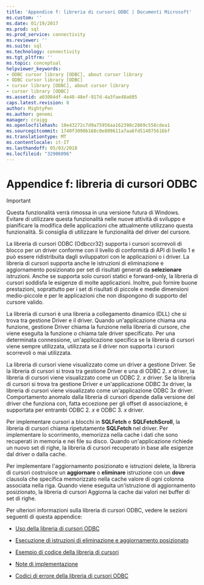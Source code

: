 ```yaml
---
title: 'Appendice f: libreria di cursori ODBC | Documenti Microsoft'
ms.custom: ''
ms.date: 01/19/2017
ms.prod: sql
ms.prod_service: connectivity
ms.reviewer: ''
ms.suite: sql
ms.technology: connectivity
ms.tgt_pltfrm: ''
ms.topic: conceptual
helpviewer_keywords:
- ODBC cursor library [ODBC], about cursor library
- ODBC cursor library [ODBC]
- cursor library [ODBC], about cursor library
- cursor library [ODBC]
ms.assetid: a03084df-4e48-48ef-917d-4a3fae48a605
caps.latest.revision: 8
author: MightyPen
ms.author: genemi
manager: craigg
ms.openlocfilehash: 10e43272c7d9a75956aa162398c2869c558cdea1
ms.sourcegitcommit: 1740f3090b168c0e809611a7aa6fd514075616bf
ms.translationtype: MT
ms.contentlocale: it-IT
ms.lasthandoff: 05/03/2018
ms.locfileid: "32906096"
---
```

# <a name="appendix-f-odbc-cursor-library"></a>Appendice f: libreria di cursori ODBC
> [!IMPORTANT]  
>  Questa funzionalità verrà rimossa in una versione futura di Windows. Evitare di utilizzare questa funzionalità nelle nuove attività di sviluppo e pianificare la modifica delle applicazioni che attualmente utilizzano questa funzionalità. Si consiglia di utilizzare le funzionalità del driver del cursore.  
  
 La libreria di cursori ODBC (Odbccr32) supporta i cursori scorrevoli di blocco per un driver conforme con il livello di conformità di API di livello 1 e può essere ridistribuita dagli sviluppatori con le applicazioni o i driver. La libreria di cursori supporta anche le istruzioni di eliminazione e aggiornamento posizionato per set di risultati generati da **selezionare** istruzioni. Anche se supporta solo cursori statici e forward-only, la libreria di cursori soddisfa le esigenze di molte applicazioni. Inoltre, può fornire buone prestazioni, soprattutto per i set di risultati di piccole e medie dimensioni medio-piccole e per le applicazioni che non dispongono di supporto del cursore valido.  
  
 La libreria di cursori è una libreria a collegamento dinamico (DLL) che si trova tra gestione Driver e il driver. Quando un'applicazione chiama una funzione, gestione Driver chiama la funzione nella libreria di cursore, che viene eseguita la funzione o chiama tale driver specificato. Per una determinata connessione, un'applicazione specifica se la libreria di cursori viene sempre utilizzata, utilizzata se il driver non supporta i cursori scorrevoli o mai utilizzata.  
  
 La libreria di cursori viene visualizzato come un driver a gestione Driver. Se la libreria di cursori si trova tra gestione Driver e una di ODBC 2. *x* driver, la libreria di cursori viene visualizzato come un ODBC 2. *x* driver. Se la libreria di cursori si trova tra gestione Driver e un'applicazione ODBC 3*x* driver, la libreria di cursori viene visualizzato come un'applicazione ODBC 3*x* driver. Comportamento anomalo dalla libreria di cursori dipende dalla versione del driver che funziona con, fatta eccezione per gli offset di associazione, è supportata per entrambi ODBC 2. *x* e ODBC 3. *x* driver.  
  
 Per implementare cursori a blocchi in **SQLFetch** e **SQLFetchScroll**, la libreria di cursori chiama ripetutamente **SQLFetch** nel driver. Per implementare lo scorrimento, memorizza nella cache i dati che sono recuperati in memoria e nei file su disco. Quando un'applicazione richiede un nuovo set di righe, la libreria di cursori recuperato in base alle esigenze dal driver o dalla cache.  
  
 Per implementare l'aggiornamento posizionato e istruzioni delete, la libreria di cursori costruisce un **aggiornare** o **eliminare** istruzione con un **dove** clausola che specifica memorizzato nella cache valore di ogni colonna associata nella riga. Quando viene eseguita un'istruzione di aggiornamento posizionato, la libreria di cursori Aggiorna la cache dai valori nei buffer di set di righe.  
  
 Per ulteriori informazioni sulla libreria di cursori ODBC, vedere le sezioni seguenti di questa appendice:  
  
-   [Uso della libreria di cursori ODBC](../../../odbc/reference/appendixes/using-the-odbc-cursor-library.md)  
  
-   [Esecuzione di istruzioni di eliminazione e aggiornamento posizionato](../../../odbc/reference/appendixes/executing-positioned-update-and-delete-statements.md)  
  
-   [Esempio di codice della libreria di cursori](../../../odbc/reference/appendixes/cursor-library-code-example.md)  
  
-   [Note di implementazione](../../../odbc/reference/appendixes/implementation-notes.md)  
  
-   [Codici di errore della libreria di cursori ODBC](../../../odbc/reference/appendixes/odbc-cursor-library-error-codes.md)
